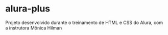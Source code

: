 # alura-plus
Projeto desenvolvido durante o treinamento de HTML e CSS do Alura, com a instrutora Mônica Hilman
